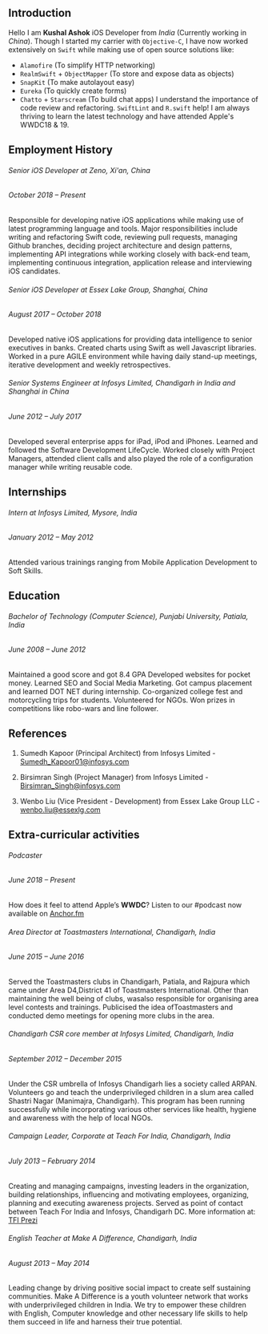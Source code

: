 ## Introduction

Hello I am __Kushal Ashok__ iOS Developer from _India_ (Currently working in _China_). Though I started my carrier with `Objective-C`, I have now worked extensively on `Swift` while making use of open source solutions like:
- `Alamofire` (To simplify HTTP networking) 
- `RealmSwift` + `ObjectMapper` (To store and expose data as objects) 
- `SnapKit` (To make autolayout easy)
- `Eureka` (To quickly create forms)
- `Chatto` + `Starscream` (To build chat apps)
I understand the importance of code review and refactoring. `SwiftLint` and `R.swift` help! I am always thriving to learn the latest technology and have attended Apple's WWDC18 & 19.

## Employment History

###### Senior iOS Developer at Zeno, Xi'an, China
###### October 2018 – Present
Responsible for developing native iOS applications while making use of latest programming language and tools.
Major responsibilities include writing and refactoring Swift code, reviewing pull requests, managing Github branches, deciding project architecture and design patterns, implementing API integrations while working closely with back-end team, implementing continuous integration, application release and interviewing iOS candidates.

###### Senior iOS Developer at Essex Lake Group, Shanghai, China
###### August 2017 – October 2018
Developed native iOS applications for providing data intelligence to senior executives in banks. Created charts using Swift as well Javascript libraries. Worked in a pure AGILE environment while having daily stand-up meetings, iterative development and weekly retrospectives.
        
###### Senior Systems Engineer at Infosys Limited, Chandigarh in India and Shanghai in China
###### June 2012 – July 2017
Developed several enterprise apps for iPad, iPod and iPhones. Learned and followed the Software Development LifeCycle. Worked closely with Project Managers, attended client calls and also played the role of a configuration manager while writing reusable code.

## Internships

###### Intern at Infosys Limited, Mysore, India
###### January 2012 – May 2012
Attended various trainings ranging from Mobile Application Development to Soft Skills.

## Education

###### Bachelor of Technology (Computer Science), Punjabi University, Patiala, India
###### June 2008 – June 2012
Maintained a good score and got 8.4 GPA
Developed websites for pocket money.
Learned SEO and Social Media Marketing.
Got campus placement and learned DOT NET during internship. Co-organized college fest and motorcycling trips for students. Volunteered for NGOs.
Won prizes in competitions like robo-wars and line follower.

## References

1. Sumedh Kapoor (Principal Architect) from Infosys Limited - Sumedh_Kapoor01@infosys.com

2. Birsimran Singh (Project Manager) from Infosys Limited - Birsimran_Singh@infosys.com

3. Wenbo Liu (Vice President - Development) from Essex Lake Group LLC - wenbo.liu@essexlg.com

## Extra-curricular activities 

###### Podcaster
###### June 2018 – Present
How does it feel to attend Apple’s __WWDC__? Listen to our #podcast now available on [Anchor.fm](https://anchor.fm/kushalashok/episodes/Developer-Experiences-at-Apples-WWDC-2019-e4bvvp)
           
###### Area Director at Toastmasters International, Chandigarh, India
###### June 2015 – June 2016
Served the Toastmasters clubs in Chandigarh, Patiala, and Rajpura which came under Area D4,District 41 of Toastmasters International. Other than maintaining the well being of clubs, wasalso responsible for organising area level contests and trainings. Publicised the idea ofToastmasters and conducted demo meetings for opening more clubs in the area.

###### Chandigarh CSR core member at Infosys Limited, Chandigarh, India
###### September 2012 – December 2015
Under the CSR umbrella of Infosys Chandigarh lies a society called ARPAN. Volunteers go and teach the underprivileged children in a slum area called Shastri Nagar (Manimajra, Chandigarh). This program has been running successfully while incorporating various other services like health, hygiene and awareness with the help of local NGOs.

###### Campaign Leader, Corporate at Teach For India, Chandigarh, India
###### July 2013 – February 2014
Creating and managing campaigns, investing leaders in the organization, building relationships, influencing and motivating employees, organizing, planning and executing awareness projects.
Served as point of contact between Teach For India and Infosys, Chandigarh DC. More information at: [TFI Prezi](https://corporatetotfi.wordpress.com/2013/08/09/tfiprezi/)

###### English Teacher at Make A Difference, Chandigarh, India
###### August 2013 – May 2014
Leading change by driving positive social impact to create self sustaining communities.
Make A Difference is a youth volunteer network that works with underprivileged children in India. We try to empower these children with English, Computer knowledge and other necessary life skills to help them succeed in life and harness their true potential.
